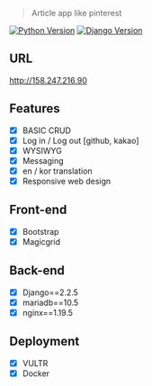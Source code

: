 > Article app like pinterest

[![Python Version][python-image]][python-url]
[![Django Version][django-image]][django-url]

## URL

http://158.247.216.90

## Features

- [x] BASIC CRUD
- [x] Log in / Log out [github, kakao]
- [x] WYSIWYG
- [x] Messaging
- [x] en / kor translation
- [x] Responsive web design

## Front-end

- [x] Bootstrap
- [x] Magicgrid

## Back-end

- [x] Django==2.2.5
- [x] mariadb==10.5
- [x] nginx==1.19.5

## Deployment

- [x] VULTR
- [x] Docker

<!-- Markdown link & img dfn's -->

[python-image]: https://img.shields.io/badge/Python-3.8.5-blue.svg
[python-url]: https://www.python.org/downloads/release/python-385/
[django-image]: https://img.shields.io/badge/Django-3.1.3-blue.svg
[django-url]: https://www.djangoproject.com/
